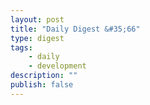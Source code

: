 ```yaml
---
layout: post
title: "Daily Digest &#35;66"
type: digest
tags: 
    - daily
    - development
description: ""
publish: false
---
```

